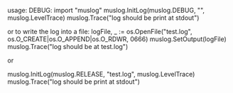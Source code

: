 usage:
DEBUG:
import "muslog"
muslog.InitLog(muslog.DEBUG, "", muslog.LevelTrace)
muslog.Trace("log should be print at stdout")

or to write the log into a file:
logFile, _ := os.OpenFile("test.log", os.O_CREATE|os.O_APPEND|os.O_RDWR, 0666)
muslog.SetOutput(logFile)
muslog.Trace("log should be at test.log")

or 

muslog.InitLog(muslog.RELEASE, "test.log", muslog.LevelTrace)
muslog.Trace("log should be print at stdout")

